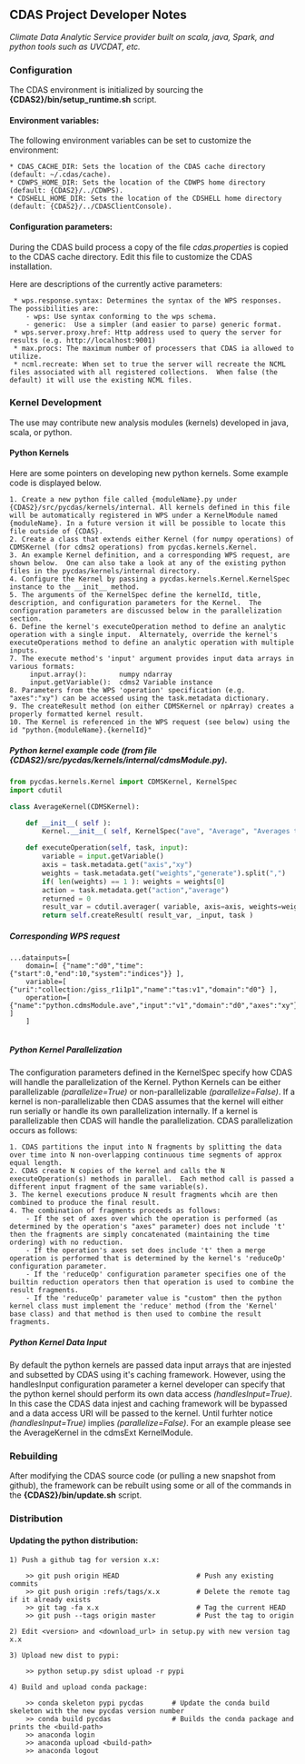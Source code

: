 ##                                CDAS Project Developer Notes

_Climate Data Analytic Service provider built on scala, java, Spark, and python tools such as UVCDAT, etc._

###  Configuration

The CDAS environment is initialized by sourcing the **{CDAS2}/bin/setup_runtime.sh** script.

####  Environment variables:
The following environment variables can be set to customize the environment:

    * CDAS_CACHE_DIR: Sets the location of the CDAS cache directory (default: ~/.cdas/cache).
    * CDWPS_HOME_DIR: Sets the location of the CDWPS home directory (default: {CDAS2}/../CDWPS).
    * CDSHELL_HOME_DIR: Sets the location of the CDSHELL home directory (default: {CDAS2}/../CDASClientConsole).

####  Configuration parameters:
During the CDAS build process a copy of the file _cdas.properties_ is copied to the CDAS cache directory.
    Edit this file to customize the CDAS installation. 
    
Here are descriptions of the currently active parameters:
     
     * wps.response.syntax: Determines the syntax of the WPS responses.  The possibilities are:
        - wps: Use syntax conforming to the wps schema.
        - generic:  Use a simpler (and easier to parse) generic format.
     * wps.server.proxy.href: Http address used to query the server for results (e.g. http://localhost:9001)
     * max.procs: The maximum number of processers that CDAS ia allowed to utilize.
     * ncml.recreate: When set to true the server will recreate the NCML files associated with all registered collections.  When false (the default) it will use the existing NCML files.
     

###  Kernel Development

The use may contribute new analysis modules (kernels) developed in java, scala, or python.  

#### Python Kernels
Here are some pointers on developing new python kernels. Some example code is displayed below.

    1. Create a new python file called {moduleName}.py under {CDAS2}/src/pycdas/kernels/internal. All kernels defined in this file will be automatically registered in WPS under a KernelModule named {moduleName}. In a future version it will be possible to locate this file outside of {CDAS}.
    2. Create a class that extends either Kernel (for numpy operations) of CDMSKernel (for cdms2 operations) from pycdas.kernels.Kernel.  
    3. An example Kernel definition, and a corresponding WPS request, are shown below.  One can also take a look at any of the existing python files in the pycdas/kernels/internal directory.
    4. Configure the Kernel by passing a pycdas.kernels.Kernel.KernelSpec instance to the __init__ method.  
    5. The arguments of the KernelSpec define the kernelId, title, description, and configuration parameters for the Kernel.  The configuration parameters are discussed below in the parallelization section.
    6. Define the kernel's executeOperation method to define an analytic operation with a single input.  Alternately, override the kernel's executeOperations method to define an analytic operation with multiple inputs.
    7. The execute method's 'input' argument provides input data arrays in various formats:
         input.array():        numpy ndarray
         input.getVariable():  cdms2 Variable instance
    8. Parameters from the WPS 'operation' specification (e.g. "axes":"xy") can be accessed using the task.metadata dictionary.
    9. The createResult method (on either CDMSKernel or npArray) creates a properly formatted kernel result.
    10. The Kernel is referenced in the WPS request (see below) using the id "python.{moduleName}.{kernelId}"
    
##### Python kernel example code (from file {CDAS2}/src/pycdas/kernels/internal/cdmsModule.py).

```python
from pycdas.kernels.Kernel import CDMSKernel, KernelSpec
import cdutil

class AverageKernel(CDMSKernel):

    def __init__( self ):
        Kernel.__init__( self, KernelSpec("ave", "Average", "Averages the inputs using UVCDAT with area weighting by default", parallelize=True ) )

    def executeOperation(self, task, input):
        variable = input.getVariable()
        axis = task.metadata.get("axis","xy")
        weights = task.metadata.get("weights","generate").split(",")
        if( len(weights) == 1 ): weights = weights[0]
        action = task.metadata.get("action","average")
        returned = 0
        result_var = cdutil.averager( variable, axis=axis, weights=weights, action=action, returned=returned )
        return self.createResult( result_var, _input, task )

```
##### Corresponding WPS request
```
...datainputs=[
    domain=[ {"name":"d0","time":{"start":0,"end":10,"system":"indices"}} ],
    variable=[ {"uri":"collection:/giss_r1i1p1","name":"tas:v1","domain":"d0"} ],
    operation=[ {"name":"python.cdmsModule.ave","input":"v1","domain":"d0","axes":"xy"} ]
    ]
    
```

##### Python Kernel Parallelization
The configuration parameters defined in the KernelSpec specify how CDAS will handle the parallelization of the Kernel.   Python Kernels can be 
either parallelizable _(parallelize=True)_ or non-parallelizable _(parallelize=False)_.  If a kernel is non-parallelizable then CDAS assumes that the kernel will either run serially or handle
its own parallelization internally.  If a kernel is parallelizable then CDAS will handle the parallelization.  CDAS parallelization occurs as follows:

    1. CDAS partitions the input into N fragments by splitting the data over time into N non-overlapping continuous time segments of approx equal length.
    2. CDAS create N copies of the kernel and calls the N executeOperation(s) methods in parallel.  Each method call is passed a different input fragment of the same variable(s).
    3. The kernel executions produce N result fragments whcih are then combined to produce the final result.
    4. The combination of fragments proceeds as follows:
        - If the set of axes over which the operation is performed (as determined by the operation's "axes" parameter) does not include 't' then the fragments are simply concatenated (maintaining the time ordering) with no reduction.
        - If the operation's axes set does include 't' then a merge operation is performed that is determined by the kernel's 'reduceOp' configuration parameter.
        - If the 'reduceOp' configuration parameter specifies one of the builtin reduction operators then that operation is used to combine the result fragments.
        - If the 'reduceOp' parameter value is "custom" then the python kernel class must implement the 'reduce' method (from the 'Kernel' base class) and that method is then used to combine the result fragments.

##### Python Kernel Data Input
By default the python kernels are passed data input arrays that are injested and subsetted by CDAS using it's caching framework.
However, using the handlesInput configuration parameter a kernel developer can specify that the python kernel should
perform its own data access  _(handlesInput=True)_.   In this case the CDAS data injest and caching framework will be bypassed
and a data access URI will be passed to the kernel.  Until furhter notice _(handlesInput=True)_ implies _(parallelize=False)_.
 For an example please see the AverageKernel in the cdmsExt KernelModule.

###  Rebuilding

After modifying the CDAS source code (or pulling a new snapshot from github), the framework can be rebuilt using some or all of the 
commands in the **{CDAS2}/bin/update.sh** script.

###  Distribution

####  Updating the python distribution:

    1) Push a github tag for version x.x:
    
        >> git push origin HEAD                   # Push any existing commits
        >> git push origin :refs/tags/x.x         # Delete the remote tag if it already exists
        >> git tag -fa x.x                        # Tag the current HEAD
        >> git push --tags origin master          # Pust the tag to origin
        
    2) Edit <version> and <download_url> in setup.py with new version tag x.x
    
    3) Upload new dist to pypi:
     
        >> python setup.py sdist upload -r pypi
        
    4) Build and upload conda package:
    
        >> conda skeleton pypi pycdas       # Update the conda build skeleton with the new pycdas version number
        >> conda build pycdas               # Builds the conda package and prints the <build-path>
        >> anaconda login
        >> anaconda upload <build-path>
        >> anaconda logout
        
  
        
    